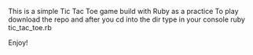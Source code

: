 This is a simple Tic Tac Toe game build with Ruby as a practice
To play download the repo and after you cd into the dir type in your console
ruby tic_tac_toe.rb

Enjoy!